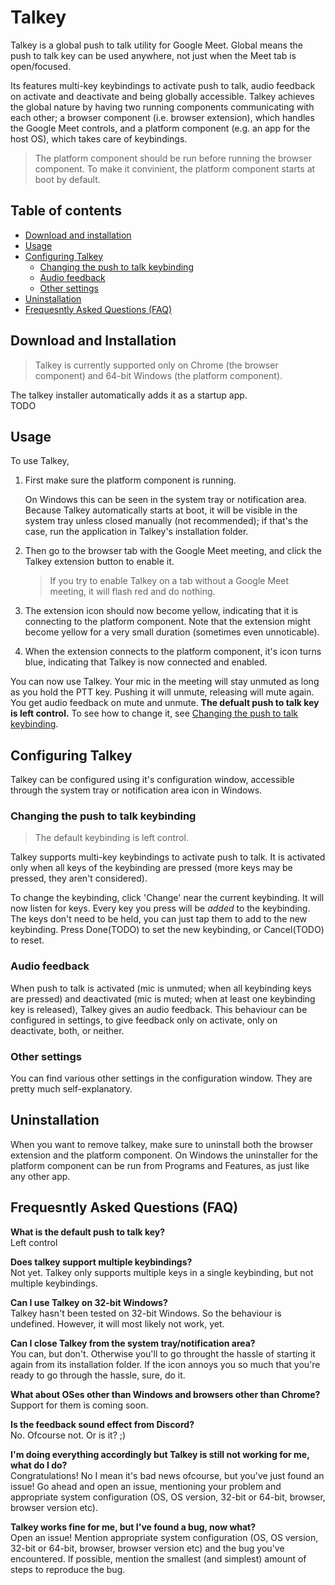 # Talkey

Talkey is a global push to talk utility for Google Meet. Global means the push to talk key can be used anywhere, not just when the Meet tab is open/focused.

Its features multi-key keybindings to activate push to talk, audio feedback on activate and deactivate and being globally accessible. Talkey achieves the global nature by having two running components communicating with each other; a browser component (i.e. browser extension), which handles the Google Meet controls, and a platform component (e.g. an app for the host OS), which takes care of keybindings.

> The platform component should be run before running the browser component. To make it convinient, the platform component starts at boot by default.


## Table of contents
- [Download and installation](#Download-and-Installation)
- [Usage](#Usage)
- [Configuring Talkey](#Configuring-Talkey)
  - [Changing the push to talk keybinding](#Changing-the-push-to-talk-keybinding)
  - [Audio feedback](#Audio-feedback)
  - [Other settings](#Other-settings)
- [Uninstallation](#Uninstallation)
- [Frequesntly Asked Questions (FAQ)](#Frequesntly-Asked-Questions-(FAQ))


## Download and Installation

> Talkey is currently supported only on Chrome (the browser component) and 64-bit Windows (the platform component).

The talkey installer automatically adds it as a startup app.  
TODO


## Usage

To use Talkey,
1. First make sure the platform component is running.

    On Windows this can be seen in the system tray or notification area. Because Talkey automatically starts at boot, it will be visible in the system tray unless closed manually (not recommended); if that's the case, run the application in Talkey's installation folder.

2. Then go to the browser tab with the Google Meet meeting, and click the Talkey extension button to enable it.
    
    > If you try to enable Talkey on a tab without a Google Meet meeting, it will flash red and do nothing.

3. The extension icon should now become yellow, indicating that it is connecting to the platform component. Note that the extension might become yellow for a very small duration (sometimes even unnoticable).

4. When the extension connects to the platform component, it's icon turns blue, indicating that Talkey is now connected and enabled.
   
You can now use Talkey. Your mic in the meeting will stay unmuted as long as you hold the PTT key. Pushing it will unmute, releasing will mute again. You get audio feedback on mute and unmute. **The defualt push to talk key is left control.** To see how to change it, see [Changing the push to talk keybinding](#Changing-the-push-to-talk-keybinding).


## Configuring Talkey

Talkey can be configured using it's configuration window, accessible through the system tray or notification area icon in Windows.

### Changing the push to talk keybinding

> The default keybinding is left control.

Talkey supports multi-key keybindings to activate push to talk. It is activated only when all keys of the keybinding are pressed (more keys may be pressed, they aren't considered).

To change the keybinding, click 'Change' near the current keybinding. It will now listen for keys. Every key you press will be _added_ to the keybinding. The keys don't need to be held, you can just tap them to add to the new keybinding. Press Done(TODO) to set the new keybinding, or Cancel(TODO) to reset.

### Audio feedback

When push to talk is activated (mic is unmuted; when all keybinding keys are pressed) and deactivated (mic is muted; when at least one keybinding key is released), Talkey gives an audio feedback. This behaviour can be configured in settings, to give feedback only on activate, only on deactivate, both, or neither.

### Other settings

You can find various other settings in the configuration window. They are pretty much self-explanatory.

## Uninstallation

When you want to remove talkey, make sure to uninstall both the browser extension and the platform component. On Windows the uninstaller for the platform component can be run from Programs and Features, as just like any other app.

## Frequesntly Asked Questions (FAQ)

**What is the default push to talk key?**  
Left control

**Does talkey support multiple keybindings?**  
Not yet. Talkey only supports multiple keys in a single keybinding, but not multiple keybindings.

**Can I use Talkey on 32-bit Windows?**  
Talkey hasn't been tested on 32-bit Windows. So the behaviour is undefined. However, it will most likely not work, yet.

**Can I close Talkey from the system tray/notification area?**  
You can, but don't. Otherwise you'll to go throught the hassle of starting it again from its installation folder. If the icon annoys you so much that you're ready to go through the hassle, sure, do it.

**What about OSes other than Windows and browsers other than Chrome?**  
Support for them is coming soon.

**Is the feedback sound effect from Discord?**  
No. Ofcourse not. Or is it? ;)

**I'm doing everything accordingly but Talkey is still not working for me, what do I do?**  
Congratulations! No I mean it's bad news ofcourse, but you've just found an issue! Go ahead and open an issue, mentioning your problem and appropriate system configuration (OS, OS version, 32-bit or 64-bit, browser, browser version etc).

**Talkey works fine for me, but I've found a bug, now what?**  
Open an issue! Mention appropriate system configuration (OS, OS version, 32-bit or 64-bit, browser, browser version etc) and the bug you've encountered. If possible, mention the smallest (and simplest) amount of steps to reproduce the bug.
